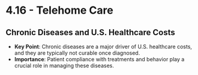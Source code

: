 # 4.16 - Telehome Care

## Chronic Diseases and U.S. Healthcare Costs
- **Key Point**: Chronic diseases are a major driver of U.S. healthcare costs, and they are typically not curable once diagnosed.
- **Importance**: Patient compliance with treatments and behavior play a crucial role in managing these diseases.

